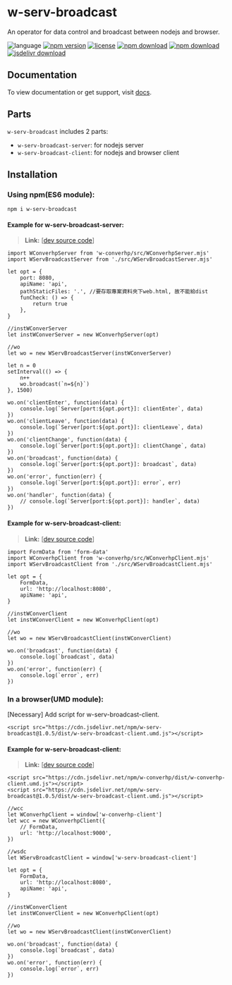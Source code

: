 # w-serv-broadcast
An operator for data control and broadcast between nodejs and browser.

![language](https://img.shields.io/badge/language-JavaScript-orange.svg) 
[![npm version](http://img.shields.io/npm/v/w-serv-broadcast.svg?style=flat)](https://npmjs.org/package/w-serv-broadcast) 
[![license](https://img.shields.io/npm/l/w-serv-broadcast.svg?style=flat)](https://npmjs.org/package/w-serv-broadcast) 
[![npm download](https://img.shields.io/npm/dt/w-serv-broadcast.svg)](https://npmjs.org/package/w-serv-broadcast) 
[![npm download](https://img.shields.io/npm/dm/w-serv-broadcast.svg)](https://npmjs.org/package/w-serv-broadcast)
[![jsdelivr download](https://img.shields.io/jsdelivr/npm/hm/w-serv-broadcast.svg)](https://www.jsdelivr.com/package/npm/w-serv-broadcast)

## Documentation
To view documentation or get support, visit [docs](https://yuda-lyu.github.io/w-serv-broadcast/WServBroadcastServer.html).

## Parts
`w-serv-broadcast` includes 2 parts: 
* `w-serv-broadcast-server`: for nodejs server
* `w-serv-broadcast-client`: for nodejs and browser client

## Installation
### Using npm(ES6 module):
```alias
npm i w-serv-broadcast
```

#### Example for w-serv-broadcast-server:
> **Link:** [[dev source code](https://github.com/yuda-lyu/w-serv-broadcast/blob/master/srv.mjs)]
```alias
import WConverhpServer from 'w-converhp/src/WConverhpServer.mjs'
import WServBroadcastServer from './src/WServBroadcastServer.mjs'

let opt = {
    port: 8080,
    apiName: 'api',
    pathStaticFiles: '.', //要存取專案資料夾下web.html, 故不能給dist
    funCheck: () => {
        return true
    },
}

//instWConverServer
let instWConverServer = new WConverhpServer(opt)

//wo
let wo = new WServBroadcastServer(instWConverServer)

let n = 0
setInterval(() => {
    n++
    wo.broadcast(`n=${n}`)
}, 1500)

wo.on('clientEnter', function(data) {
    console.log(`Server[port:${opt.port}]: clientEnter`, data)
})
wo.on('clientLeave', function(data) {
    console.log(`Server[port:${opt.port}]: clientLeave`, data)
})
wo.on('clientChange', function(data) {
    console.log(`Server[port:${opt.port}]: clientChange`, data)
})
wo.on('broadcast', function(data) {
    console.log(`Server[port:${opt.port}]: broadcast`, data)
})
wo.on('error', function(err) {
    console.log(`Server[port:${opt.port}]: error`, err)
})
wo.on('handler', function(data) {
    // console.log(`Server[port:${opt.port}]: handler`, data)
})

```

#### Example for w-serv-broadcast-client:
> **Link:** [[dev source code](https://github.com/yuda-lyu/w-serv-broadcast/blob/master/scla.mjs)]
```alias
import FormData from 'form-data'
import WConverhpClient from 'w-converhp/src/WConverhpClient.mjs'
import WServBroadcastClient from './src/WServBroadcastClient.mjs'

let opt = {
    FormData,
    url: 'http://localhost:8080',
    apiName: 'api',
}

//instWConverClient
let instWConverClient = new WConverhpClient(opt)

//wo
let wo = new WServBroadcastClient(instWConverClient)

wo.on('broadcast', function(data) {
    console.log(`broadcast`, data)
})
wo.on('error', function(err) {
    console.log(`error`, err)
})

```

### In a browser(UMD module):
[Necessary] Add script for w-serv-broadcast-client.
```alias
<script src="https://cdn.jsdelivr.net/npm/w-serv-broadcast@1.0.5/dist/w-serv-broadcast-client.umd.js"></script>
```

#### Example for w-serv-broadcast-client:
> **Link:** [[dev source code](https://github.com/yuda-lyu/w-serv-broadcast/blob/master/weba.html)]
```alias
<script src="https://cdn.jsdelivr.net/npm/w-converhp/dist/w-converhp-client.umd.js"></script>
<script src="https://cdn.jsdelivr.net/npm/w-serv-broadcast@1.0.5/dist/w-serv-broadcast-client.umd.js"></script>

//wcc
let WConverhpClient = window['w-converhp-client']
let wcc = new WConverhpClient({
    // FormData,
    url: 'http://localhost:9000',
})

//wsdc
let WServBroadcastClient = window['w-serv-broadcast-client']
    
let opt = {
    FormData,
    url: 'http://localhost:8080',
    apiName: 'api',
}

//instWConverClient
let instWConverClient = new WConverhpClient(opt)

//wo
let wo = new WServBroadcastClient(instWConverClient)

wo.on('broadcast', function(data) {
    console.log(`broadcast`, data)
})
wo.on('error', function(err) {
    console.log(`error`, err)
})

```